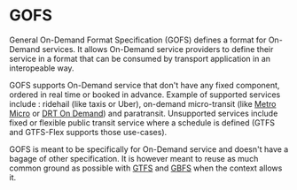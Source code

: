 # GOFS

General On-Demand Format Specification (GOFS) defines a format for On-Demand services. It allows On-Demand service providers to define their service in a format that can be consumed by transport application in an interopeable way. 

GOFS supports On-Demand service that don't have any fixed component, ordered in real time or booked in advance. Example of supported services include : ridehail (like taxis or Uber), on-demand micro-transit (like [Metro Micro](https://micro.metro.net) or [DRT On Demand](https://www.durhamregiontransit.com/en/travelling-with-us/planning-your-travel.aspx#On%20Demand)) and paratransit. Unsupported services include fixed or flexible public transit service where a schedule is defined (GTFS and GTFS-Flex supports those use-cases). 

GOFS is meant to be specifically for On-Demand service and doesn't have a bagage of other specification. It is however meant to reuse as much common ground as possible with [GTFS](https://github.com/google/transit/) and [GBFS](https://github.com/NABSA/gbfs) when the context allows it. 

